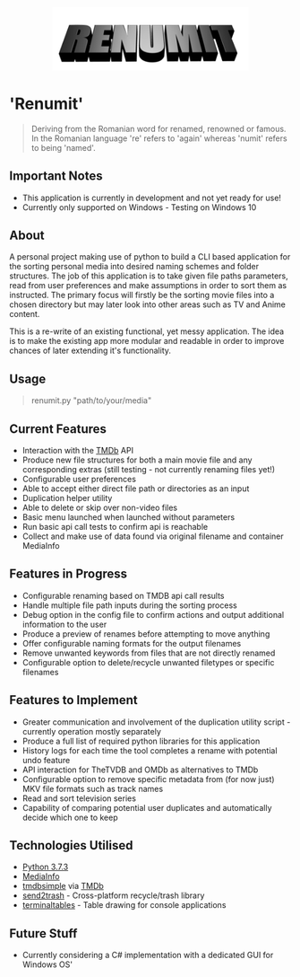<p align="center"><img src="https://github.com/henrybkr/renumit/blob/master/data/logo_1.png" width="350"></p>

# 'Renumit'
> Deriving from the Romanian word for renamed, renowned or famous. In the Romanian language 're' refers to 'again' whereas 'numit' refers to being 'named'.

## Important Notes
* This application is currently in development and not yet ready for use!
* Currently only supported on Windows - Testing on Windows 10

## About
A personal project making use of python to build a CLI based application for the sorting personal media into desired naming schemes and folder structures. The job of this application is to take given file paths parameters, read from user preferences and make assumptions in order to sort them as instructed. The primary focus will firstly be the sorting movie files into a chosen directory but may later look into other areas such as TV and Anime content.

This is a re-write of an existing functional, yet messy application. The idea is to make the existing app more modular and readable in order to improve chances of later extending it's functionality.

## Usage
> renumit.py "path/to/your/media"

## Current Features
* Interaction with the [TMDb](https://www.themoviedb.org/) API
* Produce new file structures for both a main movie file and any corresponding extras (still testing - not currently renaming files yet!)
* Configurable user preferences
* Able to accept either direct file path or directories as an input
* Duplication helper utility
* Able to delete or skip over non-video files
* Basic menu launched when launched without parameters
* Run basic api call tests to confirm api is reachable
* Collect and make use of data found via original filename and container MediaInfo

## Features in Progress
* Configurable renaming based on TMDB api call results
* Handle multiple file path inputs during the sorting process
* Debug option in the config file to confirm actions and output additional information to the user
* Produce a preview of renames before attempting to move anything
* Offer configurable naming formats for the output filenames
* Remove unwanted keywords from files that are not directly renamed
* Configurable option to delete/recycle unwanted filetypes or specific filenames

## Features to Implement
* Greater communication and involvement of the duplication utility script - currently operation mostly separately
* Produce a full list of required python libraries for this application
* History logs for each time the tool completes a rename with potential undo feature
* API interaction for TheTVDB and OMDb as alternatives to TMDb
* Configurable option to remove specific metadata from (for now just) MKV file formats such as track names
* Read and sort television series
* Capability of comparing potential user duplicates and automatically decide which one to keep

## Technologies Utilised
* [Python 3.7.3](https://www.python.org/)
* [MediaInfo](https://mediaarea.net/)
* [tmdbsimple](https://github.com/celiao/tmdbsimple) via [TMDb](https://www.themoviedb.org/)
* [send2trash](https://github.com/hsoft/send2trash) - Cross-platform recycle/trash library
* [terminaltables](https://github.com/Robpol86/terminaltables) - Table drawing for console applications

## Future Stuff
* Currently considering a C# implementation with a dedicated GUI for Windows OS'